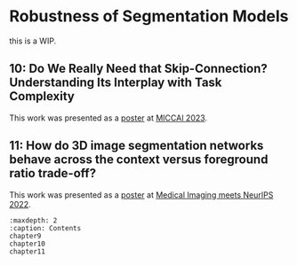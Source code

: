 # Robustness of Segmentation Models

this is a WIP.

## 10: Do We Really Need that Skip-Connection? Understanding Its Interplay with Task Complexity

This work was presented as a [poster](https://link.springer.com/chapter/10.1007/978-3-031-43901-8_29) at [MICCAI 2023](https://conferences.miccai.org/2023/papers/).

## 11: How do 3D image segmentation networks behave across the context versus foreground ratio trade-off?

This work was presented as a [poster](https://www.cse.cuhk.edu.hk/~qdou/public/medneurips2022/72.pdf) at [Medical Imaging meets NeurIPS 2022](https://sites.google.com/view/med-neurips-2022/home).

```{toctree}
:maxdepth: 2
:caption: Contents
chapter9
chapter10
chapter11